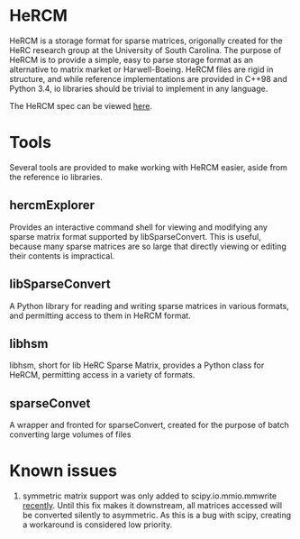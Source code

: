 # HeRCM 
HeRCM is a storage format for sparse matrices, origonally created for the HeRC research group at the University of South Carolina. The purpose of HeRCM is to provide a simple, easy to parse storage format as an alternative to matrix market or Harwell-Boeing. HeRCM files are rigid in structure, and while reference implementations are provided in C++98 and Python 3.4, io libraries should be trivial to implement in any language. 

The HeRCM spec can be viewed [here](hercm-spec.md).

# Tools 
Several tools are provided to make working with HeRCM easier, aside from the reference io libraries. 

## hercmExplorer 
Provides an interactive command shell for viewing and modifying any sparse matrix format supported by libSparseConvert. This is useful, because many sparse matrices are so large that directly viewing or editing their contents is impractical. 

## libSparseConvert 
A Python library for reading and writing sparse matrices in various formats, and permitting access to them in HeRCM format. 

## libhsm 
libhsm, short for lib HeRC Sparse Matrix, provides a Python class for HeRCM, permitting access in a variety of formats. 

## sparseConvet 
A wrapper and fronted for sparseConvert, created for the purpose of batch converting large volumes of files 

# Known issues 
1. symmetric matrix support was only added to scipy.io.mmio.mmwrite [recently](https://github.com/scipy/scipy/pull/4875). Until this fix makes it downstream, all matrices accessed will be converted silently to asymmetric. As this is a bug with scipy, creating a workaround is considered low priority. 
